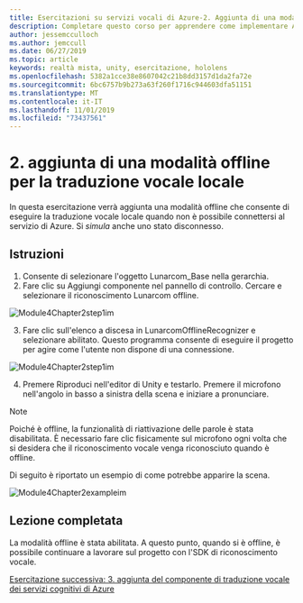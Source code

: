 ```yaml
---
title: Esercitazioni su servizi vocali di Azure-2. Aggiunta di una modalità offline per la traduzione vocale locale
description: Completare questo corso per apprendere come implementare Azure Speech SDK in un'applicazione di realtà mista.
author: jessemcculloch
ms.author: jemccull
ms.date: 06/27/2019
ms.topic: article
keywords: realtà mista, unity, esercitazione, hololens
ms.openlocfilehash: 5382a1cce38e8607042c21b8dd3157d1da2fa72e
ms.sourcegitcommit: 6bc6757b9b273a63f260f1716c944603dfa51151
ms.translationtype: MT
ms.contentlocale: it-IT
ms.lasthandoff: 11/01/2019
ms.locfileid: "73437561"
---
```

# <a name="2-adding-an-offline-mode-for-local-speech-to-text-translation"></a>2. aggiunta di una modalità offline per la traduzione vocale locale

In questa esercitazione verrà aggiunta una modalità offline che consente di eseguire la traduzione vocale locale quando non è possibile connettersi al servizio di Azure. Si *simula* anche uno stato disconnesso.

## <a name="instructions"></a>Istruzioni

1. Consente di selezionare l'oggetto Lunarcom_Base nella gerarchia.
2. Fare clic su Aggiungi componente nel pannello di controllo. Cercare e selezionare il riconoscimento Lunarcom offline.

![Module4Chapter2step1im](images/module4chapter2step1im.PNG)

3. Fare clic sull'elenco a discesa in LunarcomOfflineRecognizer e selezionare abilitato. Questo programma consente di eseguire il progetto per agire come l'utente non dispone di una connessione. 

![Module4Chapter2step1im](images/module4chapter2step2im.PNG)

4. Premere Riproduci nell'editor di Unity e testarlo. Premere il microfono nell'angolo in basso a sinistra della scena e iniziare a pronunciare. 

> [!NOTE]
> Poiché è offline, la funzionalità di riattivazione delle parole è stata disabilitata. È necessario fare clic fisicamente sul microfono ogni volta che si desidera che il riconoscimento vocale venga riconosciuto quando è offline. 

Di seguito è riportato un esempio di come potrebbe apparire la scena.

![Module4Chapter2exampleim](images/module4chapter2exampleim.PNG)

## <a name="congratulations"></a>Lezione completata

La modalità offline è stata abilitata. A questo punto, quando si è offline, è possibile continuare a lavorare sul progetto con l'SDK di riconoscimento vocale. 


[Esercitazione successiva: 3. aggiunta del componente di traduzione vocale dei servizi cognitivi di Azure](mrlearning-speechSDK-ch3.md)

